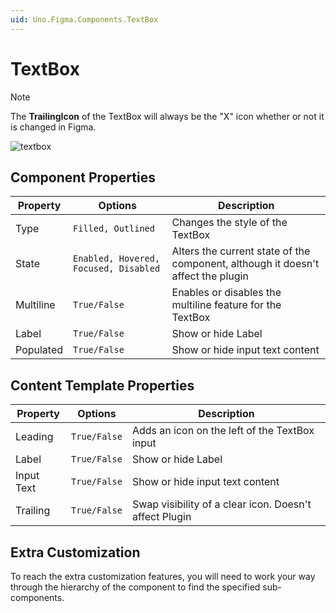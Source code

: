 ```yaml
---
uid: Uno.Figma.Components.TextBox
---
```


# TextBox

> [!NOTE]
> The **TrailingIcon** of the TextBox will always be the "X" icon whether or not it is changed in Figma.

![textbox](./images/textbox.png)

## Component Properties

| Property     | Options                                          | Description                                                  |
| ------------ | ------------------------------------------------ | ------------------------------------------------------------ |
| Type         | `Filled, Outlined`                               | Changes the style of the TextBox                            |
| State        | `Enabled, Hovered, Focused, Disabled`            | Alters the current state of the component, although it doesn't affect the plugin |
| Multiline    | `True/False`                                     | Enables or disables the multiline feature for the TextBox    |
| Label        | `True/False`                                     | Show or hide Label                                           |
| Populated    | `True/False`                                     | Show or hide input text content                              |

## Content Template Properties

| Property           | Options                                  | Description                                               |
| ------------------ | ---------------------------------------- | --------------------------------------------------------- |
| Leading            | `True/False`                             | Adds an icon on the left of the TextBox input             |
| Label              | `True/False`                             | Show or hide Label                                        |
| Input Text         | `True/False`                             | Show or hide input text content                           |
| Trailing           | `True/False`                             | Swap visibility of a clear icon. Doesn't affect Plugin    |

## Extra Customization

To reach the extra customization features, you will need to work your way through the hierarchy of the component to find the specified sub-components.
